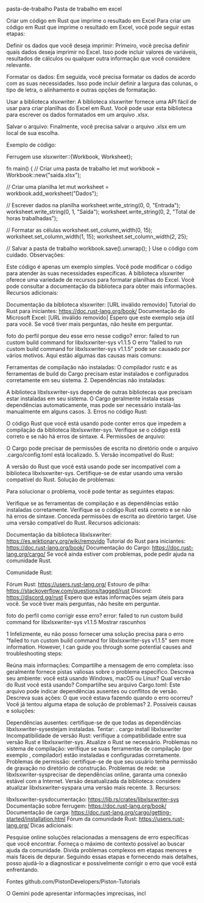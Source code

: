 pasta-de-trabalho
Pasta de trabalho em excel

Criar um código em Rust que imprime o resultado em Excel Para criar um código em Rust que imprime o resultado em Excel, você pode seguir estas etapas:

Definir os dados que você deseja imprimir:
Primeiro, você precisa definir quais dados deseja imprimir no Excel. Isso pode incluir valores de variáveis, resultados de cálculos ou qualquer outra informação que você considere relevante.

Formatar os dados:
Em seguida, você precisa formatar os dados de acordo com as suas necessidades. Isso pode incluir definir a largura das colunas, o tipo de letra, o alinhamento e outras opções de formatação.

Usar a biblioteca xlsxwriter:
A biblioteca xlsxwriter fornece uma API fácil de usar para criar planilhas do Excel em Rust. Você pode usar esta biblioteca para escrever os dados formatados em um arquivo .xlsx.

Salvar o arquivo:
Finalmente, você precisa salvar o arquivo .xlsx em um local de sua escolha.

Exemplo de código:

Ferrugem use xlsxwriter::{Workbook, Worksheet};

fn main() { // Criar uma pasta de trabalho let mut workbook = Workbook::new("saida.xlsx");

// Criar uma planilha
let mut worksheet = workbook.add_worksheet("Dados");

// Escrever dados na planilha
worksheet.write_string(0, 0, "Entrada");
worksheet.write_string(0, 1, "Saída");
worksheet.write_string(0, 2, "Total de horas trabalhadas");

// Formatar as células
worksheet.set_column_width(0, 15);
worksheet.set_column_width(1, 15);
worksheet.set_column_width(2, 25);

// Salvar a pasta de trabalho
workbook.save().unwrap();
} Use o código com cuidado. Observações:

Este código é apenas um exemplo simples. Você pode modificar o código para atender às suas necessidades específicas. A biblioteca xlsxwriter oferece uma variedade de recursos para formatar planilhas do Excel. Você pode consultar a documentação da biblioteca para obter mais informações. Recursos adicionais:

Documentação da biblioteca xlsxwriter: [URL inválido removido] Tutorial do Rust para iniciantes: https://doc.rust-lang.org/book/ Documentação do Microsoft Excel: [URL inválido removido] Espero que este exemplo seja útil para você. Se você tiver mais perguntas, não hesite em perguntar.

foto do perfil porque deu esse erro nesse codigo? error: failed to run custom build command for libxlsxwriter-sys v1.1.5 O erro "failed to run custom build command for libxlsxwriter-sys v1.1.5" pode ser causado por vários motivos. Aqui estão algumas das causas mais comuns:

Ferramentas de compilação não instaladas:
O compilador rustc e as ferramentas de build do Cargo precisam estar instalados e configurados corretamente em seu sistema. 2. Dependências não instaladas:

A biblioteca libxlsxwriter-sys depende de outras bibliotecas que precisam estar instaladas em seu sistema. O Cargo geralmente instala essas dependências automaticamente, mas pode ser necessário instalá-las manualmente em alguns casos. 3. Erros no código Rust:

O código Rust que você está usando pode conter erros que impedem a compilação da biblioteca libxlsxwriter-sys. Verifique se o código está correto e se não há erros de sintaxe. 4. Permissões de arquivo:

O Cargo pode precisar de permissões de escrita no diretório onde o arquivo .cargo/config.toml está localizado. 5. Versão incompatível do Rust:

A versão do Rust que você está usando pode ser incompatível com a biblioteca libxlsxwriter-sys. Certifique-se de estar usando uma versão compatível do Rust. Solução de problemas:

Para solucionar o problema, você pode tentar as seguintes etapas:

Verifique se as ferramentas de compilação e as dependências estão instaladas corretamente. Verifique se o código Rust está correto e se não há erros de sintaxe. Conceda permissões de escrita ao diretório target. Use uma versão compatível do Rust. Recursos adicionais:

Documentação da biblioteca libxlsxwriter: https://es.wiktionary.org/wiki/removido Tutorial do Rust para iniciantes: https://doc.rust-lang.org/book/ Documentação do Cargo: https://doc.rust-lang.org/cargo/ Se você ainda estiver com problemas, pode pedir ajuda na comunidade Rust.

Comunidade Rust:

Fórum Rust: https://users.rust-lang.org/ Estouro de pilha: https://stackoverflow.com/questions/tagged/rust Discord: https://discord.gg/rust Espero que estas informações sejam úteis para você. Se você tiver mais perguntas, não hesite em perguntar.

foto do perfil como corrigir esse erro? error: failed to run custom build command for libxlsxwriter-sys v1.1.5 Mostrar rascunhos

1 Infelizmente, eu não posso fornecer uma solução precisa para o erro "failed to run custom build command for libxlsxwriter-sys v1.1.5" sem more information. However, I can guide you through some potential causes and troubleshooting steps:

Reúna mais informações:
Compartilhe a mensagem de erro completa: isso geralmente fornece pistas valiosas sobre o problema específico. Descreva seu ambiente: você está usando Windows, macOS ou Linux? Qual versão do Rust você está usando? Compartilhe seu arquivo Cargo.toml: Este arquivo pode indicar dependências ausentes ou conflitos de versão. Descreva suas ações: O que você estava fazendo quando o erro ocorreu? Você já tentou alguma etapa de solução de problemas? 2. Possíveis causas e soluções:

Dependências ausentes: certifique-se de que todas as dependências libxlsxwriter-sysestejam instaladas. Tentar: . cargo install libxlsxwriter Incompatibilidade de versão Rust: verifique a compatibilidade entre sua versão Rust e libxlsxwriter-sys. Atualize o Rust se necessário. Problemas no sistema de compilação: verifique se suas ferramentas de compilação (por exemplo , compilador) estão instaladas e configuradas corretamente. Problemas de permissão: certifique-se de que seu usuário tenha permissão de gravação no diretório de construção. Problemas de rede: se libxlsxwriter-sysprecisar de dependências online, garanta uma conexão estável com a Internet. Versão desatualizada da biblioteca: considere atualizar libxlsxwriter-syspara uma versão mais recente. 3. Recursos:

libxlsxwriter-sysdocumentação: https://lib.rs/crates/libxlsxwriter-sys Documentação sobre ferrugem: https://doc.rust-lang.org/book/ Documentação de carga: https://doc.rust-lang.org/cargo/getting-started/installation.html Fórum da comunidade Rust: https://users.rust-lang.org/ Dicas adicionais:

Pesquise online soluções relacionadas a mensagens de erro específicas que você encontrar. Forneça o máximo de contexto possível ao buscar ajuda da comunidade. Divida problemas complexos em etapas menores e mais fáceis de depurar. Seguindo essas etapas e fornecendo mais detalhes, posso ajudá-lo a diagnosticar e possivelmente corrigir o erro que você está enfrentando.

Fontes github.com/PistonDevelopers/Piston-Tutorials

O Gemini pode apresentar informações imprecisas, incl
